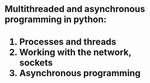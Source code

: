 <h1>Multithreaded and asynchronous programming in python:<h1>
<ol>
<li>Processes and threads</li>
<li>Working with the network, sockets</li>
<li>Asynchronous programming</li>
</ol>
